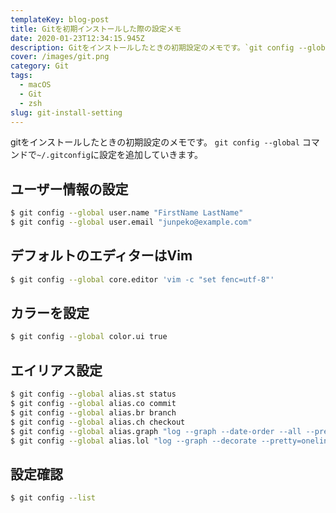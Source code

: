 ```yaml
---
templateKey: blog-post
title: Gitを初期インストールした際の設定メモ
date: 2020-01-23T12:34:15.945Z
description: Gitをインストールしたときの初期設定のメモです。`git config --global` コマンドで`~/.gitconfig`に設定を追加していきます。
cover: /images/git.png
category: Git
tags:
  - macOS
  - Git
  - zsh
slug: git-install-setting
---
```


gitをインストールしたときの初期設定のメモです。
`git config --global` コマンドで`~/.gitconfig`に設定を追加していきます。

## ユーザー情報の設定

```sh
$ git config --global user.name "FirstName LastName"
$ git config --global user.email "junpeko@example.com"
```

## デフォルトのエディターはVim

```sh
$ git config --global core.editor 'vim -c "set fenc=utf-8"'
```

## カラーを設定
```sh
$ git config --global color.ui true
```

## エイリアス設定

```sh
$ git config --global alias.st status
$ git config --global alias.co commit
$ git config --global alias.br branch
$ git config --global alias.ch checkout
$ git config --global alias.graph "log --graph --date-order --all --pretty=format:'%h %C(green)%ad%C(cyan reverse)%cn%C(reset) %C(white bold)%s %C(red reverse)%w(80)%d' --date=short"
$ git config --global alias.lol "log --graph --decorate --pretty=oneline --all --abbrev-commit"
```

## 設定確認

```sh
$ git config --list
```
